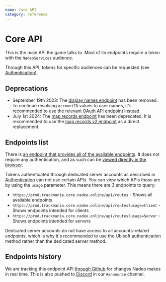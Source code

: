 ```yaml
---
name: Core API
category: reference
---
```


# Core API

This is the main API the game talks to. Most of its endpoints require a token with the `NadeoServices` audience.

Through this API, tokens for specific audiences can be requested (see [Authentication](/auth)).

## Deprecations

- September 19th 2023: The [display names endpoint](/core/accounts/display-names) has been removed. To continue resolving `accountID` values to user names, it's recommended to use the relevant [OAuth API endpoint](/oauth/reference/accounts/id-to-name) instead.
- July 1st 2024: The [map records endpoint](/core/records/map-records) has been deprecated. It is recommended to use the [map records v2 endpoint](/core/records/map-records-v2) as a direct replacement.

## Endpoints list

There is [an endpoint that provides all of the available endpoints](/core/meta/routes). It does not require any authentication, and as such can be [viewed directly in the browser](https://prod.trackmania.core.nadeo.online/api/routes).

Tokens authenticated through dedicated server accounts as described in [Authentication](/auth) can not use certain APIs. You can view which APIs those are by using the `usage` parameter. This means there are 3 endpoints to query:

- `https://prod.trackmania.core.nadeo.online/api/routes` - Shows all available endpoints
- `https://prod.trackmania.core.nadeo.online/api/routes?usage=Client` - Shows endpoints intended for clients
- `https://prod.trackmania.core.nadeo.online/api/routes?usage=Server` - Shows endpoints intended for servers

Dedicated server accounts do not have access to all accounts-related endpoints, which is why it's recommended to use the Ubisoft authentication method rather than the dedicated server method.

## Endpoints history

We are tracking this endpoint API [through Github](https://github.com/openplanet-nl/core-api-tracking/commits/master) for changes Nadeo makes in real time. This is also pushed to [Discord](https://openplanet.dev/link/discord) in our `#announce` channel.
